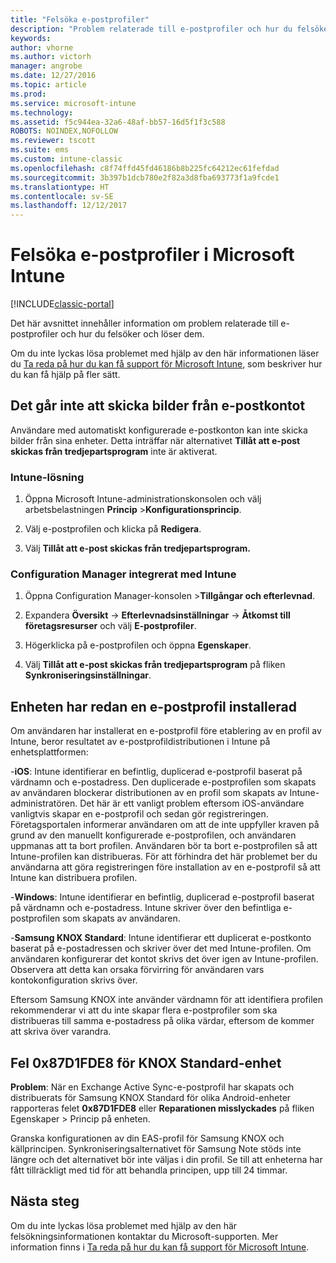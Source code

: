 ```yaml
---
title: "Felsöka e-postprofiler"
description: "Problem relaterade till e-postprofiler och hur du felsöker och löser dem."
keywords: 
author: vhorne
ms.author: victorh
manager: angrobe
ms.date: 12/27/2016
ms.topic: article
ms.prod: 
ms.service: microsoft-intune
ms.technology: 
ms.assetid: f5c944ea-32a6-48af-bb57-16d5f1f3c588
ROBOTS: NOINDEX,NOFOLLOW
ms.reviewer: tscott
ms.suite: ems
ms.custom: intune-classic
ms.openlocfilehash: c8f74ffd45fd46186b8b225fc64212ec61fefdad
ms.sourcegitcommit: 3b397b1dcb780e2f82a3d8fba693773f1a9fcde1
ms.translationtype: HT
ms.contentlocale: sv-SE
ms.lasthandoff: 12/12/2017
---
```

# <a name="troubleshoot-email-profiles-in-microsoft-intune"></a>Felsöka e-postprofiler i Microsoft Intune

[!INCLUDE[classic-portal](../includes/classic-portal.md)]

Det här avsnittet innehåller information om problem relaterade till e-postprofiler och hur du felsöker och löser dem.

Om du inte lyckas lösa problemet med hjälp av den här informationen läser du [Ta reda på hur du kan få support för Microsoft Intune](how-to-get-support-for-microsoft-intune.md), som beskriver hur du kan få hjälp på fler sätt.


## <a name="unable-to-send-images-from--email-account"></a>Det går inte att skicka bilder från e-postkontot
Användare med automatiskt konfigurerade e-postkonton kan inte skicka bilder från sina enheter.
Detta inträffar när alternativet **Tillåt att e-post skickas från tredjepartsprogram** inte är aktiverat.

### <a name="intune-solution"></a>Intune-lösning

1.  Öppna Microsoft Intune-administrationskonsolen och välj arbetsbelastningen **Princip** &gt;**Konfigurationsprincip**.

2.  Välj e-postprofilen och klicka på **Redigera**.

3.  Välj **Tillåt att e-post skickas från tredjepartsprogram.**

### <a name="configuration-manager-integrated-with-intune-solution"></a>Configuration Manager integrerat med Intune

1.  Öppna Configuration Manager-konsolen &gt;**Tillgångar och efterlevnad**.

2.  Expandera **Översikt** -&gt; **Efterlevnadsinställningar** -&gt; **Åtkomst till företagsresurser** och välj **E-postprofiler**.

3.  Högerklicka på e-postprofilen och öppna **Egenskaper**.

4.  Välj **Tillåt att e-post skickas från tredjepartsprogram** på fliken **Synkroniseringsinställningar**.


## <a name="device-already-has-an-email-profile-installed"></a>Enheten har redan en e-postprofil installerad

Om användaren har installerat en e-postprofil före etablering av en profil av Intune, beror resultatet av e-postprofildistributionen i Intune på enhetsplattformen:

-**iOS**: Intune identifierar en befintlig, duplicerad e-postprofil baserat på värdnamn och e-postadress. Den duplicerade e-postprofilen som skapats av användaren blockerar distributionen av en profil som skapats av Intune-administratören. Det här är ett vanligt problem eftersom iOS-användare vanligtvis skapar en e-postprofil och sedan gör registreringen. Företagsportalen informerar användaren om att de inte uppfyller kraven på grund av den manuellt konfigurerade e-postprofilen, och användaren uppmanas att ta bort profilen. Användaren bör ta bort e-postprofilen så att Intune-profilen kan distribueras. För att förhindra det här problemet ber du användarna att göra registreringen före installation av en e-postprofil så att Intune kan distribuera profilen.

-**Windows**: Intune identifierar en befintlig, duplicerad e-postprofil baserat på värdnamn och e-postadress. Intune skriver över den befintliga e-postprofilen som skapats av användaren.

-**Samsung KNOX Standard**: Intune identifierar ett duplicerat e-postkonto baserat på e-postadressen och skriver över det med Intune-profilen. Om användaren konfigurerar det kontot skrivs det över igen av Intune-profilen. Observera att detta kan orsaka förvirring för användaren vars kontokonfiguration skrivs över.

Eftersom Samsung KNOX inte använder värdnamn för att identifiera profilen rekommenderar vi att du inte skapar flera e-postprofiler som ska distribueras till samma e-postadress på olika värdar, eftersom de kommer att skriva över varandra.

## <a name="error--0x87d1fde8-for-knox-standard-device"></a>Fel 0x87D1FDE8 för KNOX Standard-enhet
**Problem**: När en Exchange Active Sync-e-postprofil har skapats och distribuerats för Samsung KNOX Standard för olika Android-enheter rapporteras felet **0x87D1FDE8** eller **Reparationen misslyckades** på fliken Egenskaper &gt; Princip på enheten.

Granska konfigurationen av din EAS-profil för Samsung KNOX och källprincipen. Synkroniseringsalternativet för Samsung Note stöds inte längre och det alternativet bör inte väljas i din profil. Se till att enheterna har fått tillräckligt med tid för att behandla principen, upp till 24 timmar.

## <a name="next-steps"></a>Nästa steg
Om du inte lyckas lösa problemet med hjälp av den här felsökningsinformationen kontaktar du Microsoft-supporten. Mer information finns i [Ta reda på hur du kan få support för Microsoft Intune](how-to-get-support-for-microsoft-intune.md).
